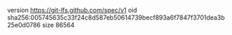 version https://git-lfs.github.com/spec/v1
oid sha256:005745635c33f24c8d587eb50614739becf893a6f7847f3701dea3b25e0d0786
size 86564
